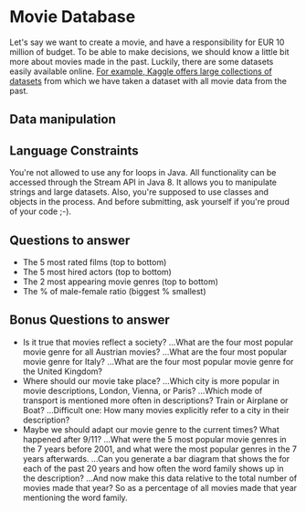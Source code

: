 # Movie Database 
Let's say we want to create a movie, and have a responsibility for EUR 10 million of budget. To be able to make decisions, we should know a little bit more about movies made in the past. 
Luckily, there are some datasets easily available online. [For example, Kaggle offers large collections of datasets](https://www.kaggle.com/datasets) from which we have taken a dataset with all movie data from the past. 
## Data manipulation

## Language Constraints
You're not allowed to use any for loops in Java. All functionality can be accessed through the Stream API in Java 8. It allows you to manipulate strings and large datasets. 
Also, you're supposed to use classes and objects in the process. And before submitting, ask yourself if you're proud of your code ;-). 

## Questions to answer
* The 5 most rated films (top to bottom)
* The 5 most hired actors (top to bottom)
* The 2 most appearing movie genres (top to bottom)
* The % of male-female ratio (biggest % smallest)

## Bonus Questions to answer
* Is it true that movies reflect a society?
...What are the four most popular movie genre for all Austrian movies?
...What are the four most popular movie genre for Italy?
...What are the four most popular movie genre for the United Kingdom?
* Where should our movie take place?
...Which city is more popular in movie descriptions, London, Vienna, or Paris?
...Which mode of transport is mentioned more often in descriptions? Train or Airplane or Boat?
...Difficult one: How many movies explicitly refer to a city in their description?
* Maybe we should adapt our movie genre to the current times? What happened after 9/11?
...What were the 5 most popular movie genres in the 7 years before 2001, and what were the most popular genres in the 7 years afterwards.
...Can you generate a bar diagram that shows the for each of the past 20 years and how often the word family shows up in the description?
...And now make this data relative to the total number of movies made that year? So as a percentage of all movies made that year mentioning the word family. 

